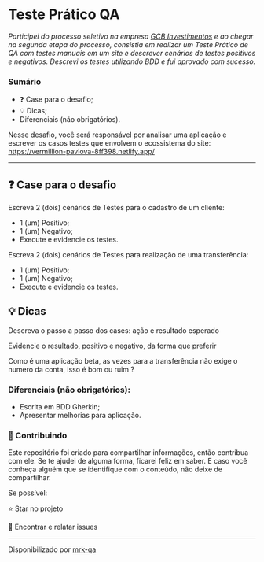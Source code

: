 # Teste Prático QA

*Participei do processo seletivo na empresa [GCB Investimentos](https://gcbinvestimentos.com) e ao chegar na segunda etapa do processo, consistia em realizar um Teste Prático de QA com testes manuais em um site e descrever cenários de testes positivos e negativos. Descrevi os testes utilizando BDD e fui aprovado com sucesso.*

<h3>Sumário</h3>

- ❓ Case para o desafio;
- 💡 Dicas;
- Diferenciais (não obrigatórios).

Nesse desafio, você será responsável por analisar uma aplicação e escrever os casos testes que envolvem o ecossistema do site: https://vermillion-pavlova-8ff398.netlify.app/

***

## ❓ Case para o desafio

Escreva 2 (dois) cenários de Testes para o cadastro de um cliente:

- 1 (um) Positivo;
- 1 (um) Negativo;
- Execute e evidencie os testes.

Escreva 2 (dois) cenários de Testes para realização de uma transferência:

- 1 (um) Positivo;
- 1 (um) Negativo;
- Execute e evidencie os testes.

## 💡 Dicas

Descreva o passo a passo dos cases: ação e resultado esperado

Evidencie o resultado, positivo e negativo, da forma que preferir

Como é uma aplicação beta, as vezes para a transferência não exige o numero da conta, isso é bom ou ruim ?

### Diferenciais (não obrigatórios):

- Escrita em BDD Gherkin;
- Apresentar melhorias para aplicação.



### 🤝 Contribuindo

Este repositório foi criado para compartilhar informações, então contribua com ele. Se te ajudei de alguma forma, ficarei feliz em saber. E caso você conheça alguém que se identifique com o conteúdo, não deixe de compartilhar.

Se possível:

⭐️  Star no projeto

🐛 Encontrar e relatar issues

-----------------------------------------------
Disponibilizado por [mrk-qa](https://www.linkedin.com/in/mrk-silva/)
